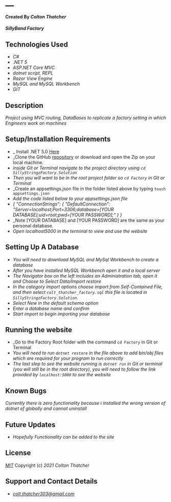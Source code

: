 # __

#### Created By _**Colton Thatcher**_

#### _SillyBand Factory_

## Technologies Used


* _C#_
* _.NET 5_
* _ASP.NET Core MVC_
* _dotnet script, REPL_
* _Razor View Engine_
* _MySQL and MySQL Workbench_
* _GIT_


## Description

_Project using MVC routing, DataBases to replicate a factory setting in which Engineers work on machines_

## Setup/Installation Requirements
* _ Install .NET 5.0 [Here](https://dotnet.microsoft.com/en-us/download/dotnet/5.0)
* _Clone the GitHub [repository]() or download and open the Zip on your local machine.
* _inside Git or Terminal navigate to the project directory using `cd SillyStringzFactory.Solution`_
* _Then you will want to be in the root project folder so `cd Factory` in Git or Terminal_
* _Create an appsettings.json file in the folder listed above by typing `touch appsettings.json`
* _Add the code listed below to your appsettings.json file_
* _{
"ConnectionStrings": {
"DefaultConnection": "Server=localhost;Port=3306;database=[YOUR DATABASE];uid=root;pwd=[YOUR PASSWORD];"
}
}_
* _Note [YOUR DATABASE] and [YOUR PASSWORD] are the same as your personal database.
* _Open localhost5000 in the terminal to view and use the website_

## Setting Up A Database

* _You will need to download MySQL and MySql Workbench to create a database_
* _After you have installed MySQL Workbench open it and a local server_
* _The Navigator box on the left includes an Administration tab, open it and Choose to Select Data/Import restore_
* _In the category import options choose import from Self-Contained File, and then select `colt_thatcher_factory.sql` this file is located in `SillyStringzFactory.Solution`._
* _Select New in the default schema option_
* _Enter a database name and confirm_
* _Start import to begin importing your database_

## Running the website

* _Go to the Factory Root folder with the command `cd Factory` in Git or Terminal
* _You will need to run `dotnet restore` in the file above to add bin/obj files which are required for your program to run correctly_
* _The last step to see the website running is `dotnet run` in Git or terminal (you will still be in the root directory), you will need to follow the link provided by `localhost:5000` to see the website_




## Known Bugs

_Currently there is zero functionality because i installed the wrong version of dotnet ef globally and cannot uninstall_

## Future Updates

* _Hopefully Functionality can be added to the site_

## License

_[MIT](https://opensource.org/licenses/MIT)_
Copyright (c) _2021_ _Colton Thatcher_

## Support and Contact Details
* _[colt.thatcher303@gmail.com](colt.thatcher303@gmail.com)_

